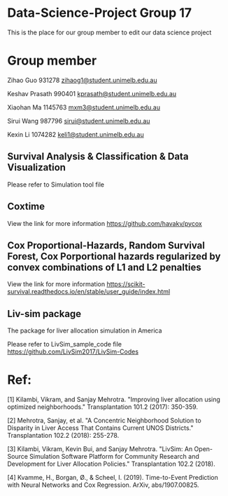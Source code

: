 # Data-Science-Project Group 17
This is the place for our group member to edit our data science project
# Group member
Zihao Guo 931278 zihaog1@student.unimelb.edu.au

Keshav Prasath 990401 kprasath@student.unimelb.edu.au

Xiaohan Ma 1145763 mxm3@student.unimelb.edu.au

Sirui Wang 987796 sirui@student.unimelb.edu.au

Kexin Li 1074282 keli1@student.unimelb.edu.au 

## Survival Analysis & Classification & Data Visualization
Please refer to Simulation tool file

## Coxtime
View the link for more information
https://github.com/havakv/pycox

## Cox Proportional-Hazards, Random Survival Forest, Cox Porportional hazards regularized by convex combinations of L1 and L2 penalties
View the link for more information
https://scikit-survival.readthedocs.io/en/stable/user_guide/index.html

## Liv-sim package 
The package for liver allocation simulation in America

Please refer to LivSim_sample_code file
https://github.com/LivSim2017/LivSim-Codes



# Ref:
[1] Kilambi, Vikram, and Sanjay Mehrotra. "Improving liver allocation using optimized neighborhoods." Transplantation 101.2 (2017): 350-359.

[2] Mehrotra, Sanjay, et al. "A Concentric Neighborhood Solution to Disparity in Liver Access That Contains Current UNOS Districts." Transplantation 102.2 (2018): 255-278.

[3] Kilambi, Vikram, Kevin Bui, and Sanjay Mehrotra. "LivSim: An Open-Source Simulation Software Platform for Community Research and Development for Liver Allocation Policies." Transplantation 102.2 (2018).

[4] Kvamme, H., Borgan, Ø., & Scheel, I. (2019). Time-to-Event Prediction with Neural Networks and Cox Regression. ArXiv, abs/1907.00825.
